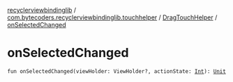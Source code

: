 [recyclerviewbindinglib](../../index.md) / [com.bytecoders.recyclerviewbindinglib.touchhelper](../index.md) / [DragTouchHelper](index.md) / [onSelectedChanged](./on-selected-changed.md)

# onSelectedChanged

`fun onSelectedChanged(viewHolder: ViewHolder?, actionState: `[`Int`](https://kotlinlang.org/api/latest/jvm/stdlib/kotlin/-int/index.html)`): `[`Unit`](https://kotlinlang.org/api/latest/jvm/stdlib/kotlin/-unit/index.html)